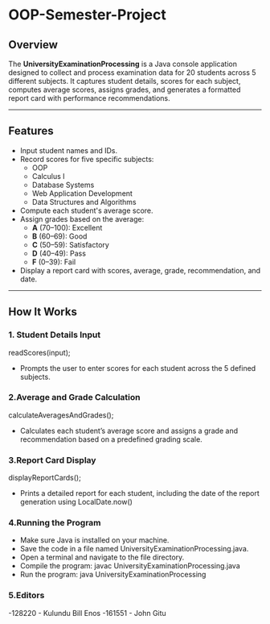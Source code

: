 # OOP-Semester-Project

## Overview

The **UniversityExaminationProcessing** is a Java console application designed to collect and process examination data for 20 students across 5 different subjects. It captures student details, scores for each subject, computes average scores, assigns grades, and generates a formatted report card with performance recommendations.

---

## Features

- Input student names and IDs.
- Record scores for five specific subjects:
  - OOP
  - Calculus I
  - Database Systems
  - Web Application Development
  - Data Structures and Algorithms
- Compute each student's average score.
- Assign grades based on the average:
  - **A** (70–100): Excellent
  - **B** (60–69): Good
  - **C** (50–59): Satisfactory
  - **D** (40–49): Pass 
  - **F** (0–39): Fail
- Display a report card with scores, average, grade, recommendation, and date.

---

## How It Works

### 1. Student Details Input
readScores(input);
- Prompts the user to enter scores for each student across the 5 defined subjects.

### 2.Average and Grade Calculation
calculateAveragesAndGrades();
- Calculates each student’s average score and assigns a grade and recommendation based on a predefined grading scale.

### 3.Report Card Display
displayReportCards();
- Prints a detailed report for each student, including the date of the report generation using LocalDate.now()

### 4.Running the Program
- Make sure Java is installed on your machine.
- Save the code in a file named UniversityExaminationProcessing.java.
- Open a terminal and navigate to the file directory.
- Compile the program:
javac UniversityExaminationProcessing.java
- Run the program:
java UniversityExaminationProcessing

### 5.Editors
-128220 - Kulundu Bill Enos
-161551 - John Gitu

